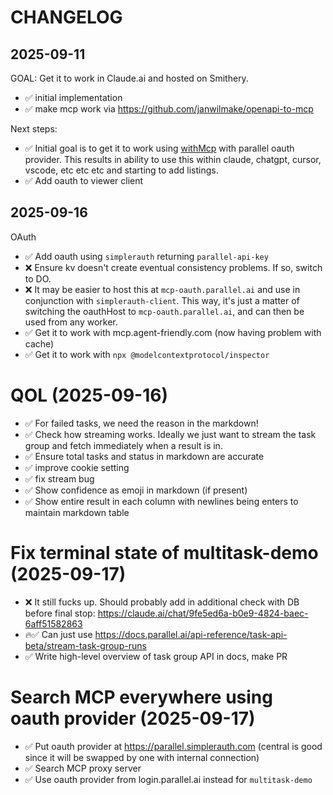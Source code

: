 # CHANGELOG

## 2025-09-11

GOAL: Get it to work in Claude.ai and hosted on Smithery.

- ✅ initial implementation
- ✅ make mcp work via https://github.com/janwilmake/openapi-to-mcp

Next steps:

- ✅ Initial goal is to get it to work using [withMcp](https://github.com/janwilmake/with-mcp) with parallel oauth provider. This results in ability to use this within claude, chatgpt, cursor, vscode, etc etc etc and starting to add listings.
- ✅ Add oauth to viewer client

## 2025-09-16

OAuth

- ✅ Add oauth using `simplerauth` returning `parallel-api-key`
- ❌ Ensure kv doesn't create eventual consistency problems. If so, switch to DO.
- ❌ It may be easier to host this at `mcp-oauth.parallel.ai` and use in conjunction with `simplerauth-client`. This way, it's just a matter of switching the oauthHost to `mcp-oauth.parallel.ai`, and can then be used from any worker.
- ✅ Get it to work with mcp.agent-friendly.com (now having problem with cache)
- ✅ Get it to work with `npx @modelcontextprotocol/inspector`

# QOL (2025-09-16)

- ✅ For failed tasks, we need the reason in the markdown!
- ✅ Check how streaming works. Ideally we just want to stream the task group and fetch immediately when a result is in.
- ✅ Ensure total tasks and status in markdown are accurate
- ✅ improve cookie setting
- ✅ fix stream bug
- ✅ Show confidence as emoji in markdown (if present)
- ✅ Show entire result in each column with newlines being enters to maintain markdown table

# Fix terminal state of multitask-demo (2025-09-17)

- ❌ It still fucks up. Should probably add in additional check with DB before final stop: https://claude.ai/chat/9fe5ed6a-b0e9-4824-baec-6aff51582863
- 🔥✅ Can just use https://docs.parallel.ai/api-reference/task-api-beta/stream-task-group-runs
- ✅ Write high-level overview of task group API in docs, make PR

# Search MCP everywhere using oauth provider (2025-09-17)

- ✅ Put oauth provider at https://parallel.simplerauth.com (central is good since it will be swapped by one with internal connection)
- ✅ Search MCP proxy server
- ✅ Use oauth provider from login.parallel.ai instead for `multitask-demo`
